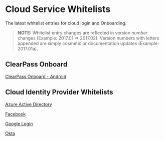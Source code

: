 # Cloud Service Whitelists

The latest whitelist entries for cloud login and Onboarding.

> __NOTE:__ Whitelist entry changes are reflected in version _number_ changes (Example: 2017.01 => 2017.02). Version numbers with letters appended are simply cosmetic or documentation updates (Example: 2017.01a).


## ClearPass Onboard
[ClearPass Onboard - Android](onboard/onboard_android.md)

## Cloud Identity Provider Whitelists
[Azure Active Directory](cloud-login/cloud-login_azure-active-directory.md)

[Facebook](cloud-login/cloud-login_facebook.md)

[Google Login](cloud-login/cloud-login_google.md)

[Okta](cloud-login/cloud-login_okta.md)
